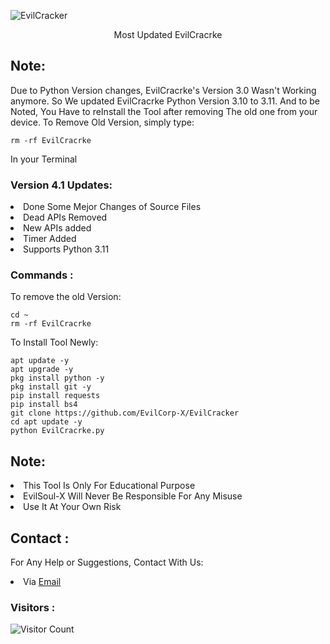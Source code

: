 ![EvilCracker](https://prnt.sc/4MnTsGJ9v5fq)
<p align="center">Most Updated EvilCracrke</p>

## Note:
Due to Python Version changes, EvilCracrke's Version 3.0 Wasn't Working anymore. So We updated EvilCracrke Python Version 3.10 to 3.11. And to be Noted, You Have to reInstall the Tool after removing The old one from your device. To Remove Old Version, simply type:
``` shell script
rm -rf EvilCracrke
```
In your Terminal

### Version 4.1 Updates:
<li>Done Some Mejor Changes of Source Files</li>
<li>Dead APIs Removed</li>
<li>New APIs added</li>
<li>Timer Added</li>
<li>Supports Python 3.11</li>

### Commands :
To remove the old Version:
``` shell script
cd ~
rm -rf EvilCracrke
```
To Install Tool Newly:

``` shell script
apt update -y
apt upgrade -y
pkg install python -y
pkg install git -y
pip install requests
pip install bs4
git clone https://github.com/EvilCorp-X/EvilCracker
cd apt update -y
python EvilCracrke.py
```

## Note:
<li>This Tool Is Only For Educational Purpose</li>
<li>EvilSoul-X Will Never Be Responsible For Any Misuse</li>
<li>Use It At Your Own Risk</li>

## Contact :
For Any Help or Suggestions, Contact With Us:
<li> Via <a href="mailto: mr.soul1021@gmail.com">Email</a>



### Visitors :

![Visitor Count](https://profile-counter.glitch.me/EvilCracker/count.svg)
